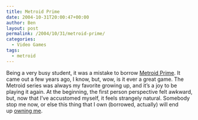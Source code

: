 ```yaml
---
title: Metroid Prime
date: 2004-10-31T20:00:47+00:00
author: Ben
layout: post
permalink: /2004/10/31/metroid-prime/
categories:
  - Video Games
tags:
  - metroid
---
```

Being a very busy student, it was a mistake to borrow [Metroid Prime](http://www.metroid.com/prime/). It came out a few years ago, I know, but, wow, is it ever a great game. The Metroid series was always my favorite growing up, and it&#8217;s a joy to be playing it again. At the beginning, the first person perspective felt awkward, but, now that I&#8217;ve accustomed myself, it feels strangely natural. Somebody stop me now, or else this thing that I own (borrowed, actually) will end up [owning me](http://www.chuckpalahniuk.net/fcbook.php).
